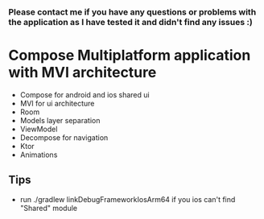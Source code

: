 ### Please contact me if you have any questions or problems with the application as I have tested it and didn't find any issues :)
# Compose Multiplatform application with MVI architecture
- Compose for android and ios shared ui
- MVI for ui architecture
- Room
- Models layer separation
- ViewModel
- Decompose for navigation
- Ktor
- Animations

## Tips
- run ./gradlew linkDebugFrameworkIosArm64 if you ios can't find "Shared" module